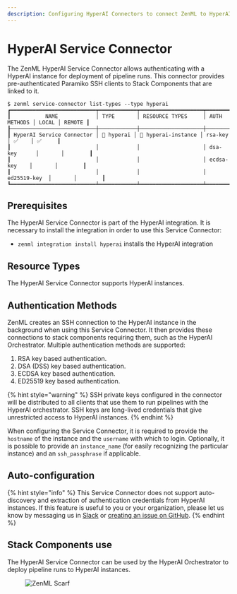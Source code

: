 ```yaml
---
description: Configuring HyperAI Connectors to connect ZenML to HyperAI instances.
---
```


# HyperAI Service Connector

The ZenML HyperAI Service Connector allows authenticating with a HyperAI instance for deployment of pipeline runs. This connector provides pre-authenticated Paramiko SSH clients to Stack Components that are linked to it.

```
$ zenml service-connector list-types --type hyperai
┏━━━━━━━━━━━━━━━━━━━━━━━━━━━┯━━━━━━━━━━━━┯━━━━━━━━━━━━━━━━━━━━┯━━━━━━━━━━━━━━┯━━━━━━━┯━━━━━━━━┓
┃           NAME            │ TYPE       │ RESOURCE TYPES     │ AUTH METHODS │ LOCAL │ REMOTE ┃
┠───────────────────────────┼────────────┼────────────────────┼──────────────┼───────┼────────┨
┃ HyperAI Service Connector │ 🤖 hyperai │ 🤖 hyperai-instance │ rsa-key      │ ✅    │ ✅     ┃
┃                           │            │                    │ dsa-key      │       │        ┃
┃                           │            │                    │ ecdsa-key    │       │        ┃
┃                           │            │                    │ ed25519-key  │       │        ┃
┗━━━━━━━━━━━━━━━━━━━━━━━━━━━┷━━━━━━━━━━━━┷━━━━━━━━━━━━━━━━━━━━┷━━━━━━━━━━━━━━┷━━━━━━━┷━━━━━━━━┛
```

## Prerequisites
The HyperAI Service Connector is part of the HyperAI integration. It is necessary to install the integration in order to use this Service Connector:

* `zenml integration install hyperai` installs the HyperAI integration

## Resource Types
The HyperAI Service Connector supports HyperAI instances.

## Authentication Methods
ZenML creates an SSH connection to the HyperAI instance in the background when using this Service Connector. It then provides these connections to stack components requiring them, such as the HyperAI Orchestrator. Multiple authentication methods are supported:

1. RSA key based authentication.
2. DSA (DSS) key based authentication.
3. ECDSA key based authentication.
4. ED25519 key based authentication.

{% hint style="warning" %}
SSH private keys configured in the connector will be distributed to all clients that use them to run pipelines with the HyperAI orchestrator. SSH keys are long-lived credentials that give unrestricted access to HyperAI instances.
{% endhint %}

When configuring the Service Connector, it is required to provide the `hostname` of the instance and the `username` with which to login. Optionally, it is possible to provide an `instance_name` (for easily recognizing the particular instance) and an `ssh_passphrase` if applicable.

## Auto-configuration

{% hint style="info" %}
This Service Connector does not support auto-discovery and extraction of authentication credentials from HyperAI instances. If this feature is useful to you or your organization, please let us know by messaging us in [Slack](https://zenml.io/slack-invite) or [creating an issue on GitHub](https://github.com/zenml-io/zenml/issues).
{% endhint %}

## Stack Components use

The HyperAI Service Connector can be used by the HyperAI Orchestrator to deploy pipeline runs to HyperAI instances.

<!-- For scarf -->
<figure><img alt="ZenML Scarf" referrerpolicy="no-referrer-when-downgrade" src="https://static.scarf.sh/a.png?x-pxid=f0b4f458-0a54-4fcd-aa95-d5ee424815bc" /></figure>
